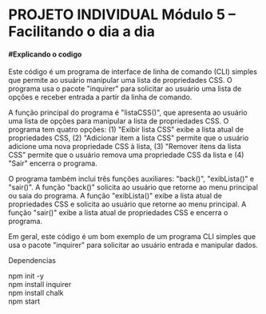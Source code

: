 <h1>PROJETO INDIVIDUAL Módulo 5 – Facilitando o dia a dia</h1> 

<h4>#Explicando o codigo </h4>

  
  Este código é um programa de interface de linha de comando (CLI) simples que permite ao usuário manipular uma lista de propriedades CSS. O programa usa o pacote "inquirer" para solicitar ao usuário uma lista de opções e receber entrada a partir da linha de comando.

A função principal do programa é "listaCSS()", que apresenta ao usuário uma lista de opções para manipular a lista de propriedades CSS. O programa tem quatro opções: (1) "Exibir lista CSS" exibe a lista atual de propriedades CSS, (2) "Adicionar item a lista CSS" permite que o usuário adicione uma nova propriedade CSS à lista, (3) "Remover itens da lista CSS" permite que o usuário remova uma propriedade CSS da lista e (4) "Sair" encerra o programa.

O programa também inclui três funções auxiliares: "back()", "exibLista()" e "sair()". A função "back()" solicita ao usuário que retorne ao menu principal ou saia do programa. A função "exibLista()" exibe a lista atual de propriedades CSS e solicita ao usuário que retorne ao menu principal. A função "sair()" exibe a lista atual de propriedades CSS e encerra o programa.

Em geral, este código é um bom exemplo de um programa CLI simples que usa o pacote "inquirer" para solicitar ao usuário entrada e manipular dados.

Dependencias

npm init -y </br>
npm install inquirer </br>
npm install chalk </br>
npm start </br>
